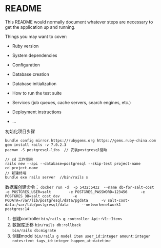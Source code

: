 # README

This README would normally document whatever steps are necessary to get the
application up and running.

Things you may want to cover:

* Ruby version

* System dependencies

* Configuration

* Database creation

* Database initialization

* How to run the test suite

* Services (job queues, cache servers, search engines, etc.)

* Deployment instructions

* ...

初始化项目步骤
```gem sources --add https://gems.ruby-china.com/ --remove https://rubygems.org/
bundle config mirror.https://rubygems.org https://gems.ruby-china.com
gem install rails -v 7.0.2.3
pacman -S postgresql-libs  // 安装postgresql驱动

// cd 工作空间
rails new --api --database=postgresql --skip-test project-name
cd project-name
// 新建终端
bundle exe rails server  //bin/rails s
```

数据库创建命令： `docker run -d  -p 5432:5432  --name db-for-salt-cost     -e POSTGRES_USER=salt        -e POSTGRES_PASSWORD=123456      -e POSTGRES_DB=salt_cost_dev      -e PGDATA=/var/lib/postgresql/data/pgdata      -v salt-cost-data:/var/lib/postgresql/data      --network=network1       postgres:14`

1. 创建controller `bin/rails g controller Api::V1::Items`  
2. 数据库迁移 `bin/rails db:rollback`  
            `bin/rails db:migrate`  
3. 创建model `bin/rails g model item user_id:integer amount:integer notes:text tags_id:integer happen_at:datetime`  